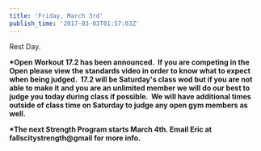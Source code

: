 ```yaml
---
title: 'Friday, March 3rd'
publish_time: '2017-03-03T01:57:03Z'
---
```


Rest Day.

**\*Open Workout 17.2 has been announced.  If you are competing in the
Open please view the standards video in order to know what to expect
when being judged.  17.2 will be Saturday's class wod but if you are not
able to make it and you are an unlimited member we will do our best to
judge you today during class if possible.  We will have additional times
outside of class time on Saturday to judge any open gym members as
well.**

**\*The next Strength Program starts March 4th. Email Eric at
fallscitystrength\@gmail for more info.**
